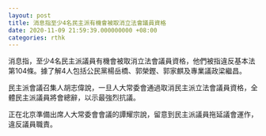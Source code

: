 ```yaml
---
layout: post
title: 消息指至少4名民主派有機會被取消立法會議員資格
date: 2020-11-09 21:59:39.000000000 +08:00
categories: rthk
---
```


消息指，至少4名民主派議員有機會被取消立法會議員資格，他們被指違反基本法第104條。據了解4人包括公民黨楊岳橋、郭榮鏗、郭家麒及專業議政梁繼昌。

民主派會議召集人胡志偉說，一旦人大常委會通過取消民主派立法會議員資格，全體民主派議員將會總辭，以示最強烈抗議。

正在北京準備出席人大常委會會議的譚耀宗說，留意到民主派議員拖延議會運作，違反議員職責。

